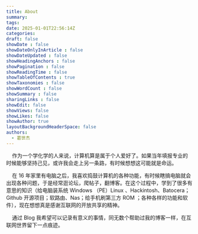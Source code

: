 ```yaml
---
title: About
summary: 
tags:
date: 2025-01-01T22:56:14Z
categories:
draft: false
showDate : false
showDateOnlyInArticle : false
showDateUpdated : false
showHeadingAnchors : false
showPagination : false
showReadingTime : false
showTableOfContents : true
showTaxonomies : false 
showWordCount : false
showSummary : false
sharingLinks : false
showEdit: false
showViews: false
showLikes: false
showAuthor: true
layoutBackgroundHeaderSpace: false
authors:
  - 葛世杰
---
```


 

    作为一个学化学的人来说，计算机算是属于个人爱好了。如果当年填报专业的时候能够坚持己见，或许我会走上另一条路，有时候想想这可能就是命运。

    在 16 年家里有电脑之后，我喜欢捣鼓计算机的各种功能，有时候瞎搞电脑就会出现各种问题，于是经常逛论坛，爬帖子，翻博客。在这个过程中，学到了很多有意思的知识（给电脑装系统 Windows （PE）Linux 、Hackintosh、Batocera；Github 开源项目；软路由、Nas；给手机刷第三方 ROM ；各种各样的功能和软件），现在想想真是感谢互联网的开放共享的精神。

    通过 Blog 我希望可以记录有意义的事情，同无数个帮助过我的博客一样，在互联网世界留下一点痕迹。
